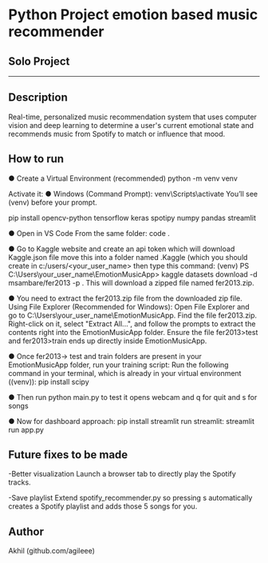 # Python Project emotion based music recommender 

## Solo Project

----------------------------------------------

## Description

Real-time, personalized music recommendation system that uses computer vision and deep learning to determine a user's current emotional state and recommends music from Spotify to match or influence that mood.

## How to run

● Create a Virtual Environment (recommended)
python -m venv venv

Activate it:
● Windows (Command Prompt):
venv\Scripts\activate
You’ll see (venv) before your prompt.

pip install opencv-python tensorflow keras spotipy numpy pandas streamlit

● Open in VS Code
From the same folder:
code .

● Go to Kaggle website and create an api token which will download Kaggle.json file
move this into a folder named .Kaggle (which you should create in c:/users/<your_user_name>
then type this command:
(venv) PS C:\Users\your_user_name\EmotionMusicApp> kaggle datasets download -d msambare/fer2013 -p .
This will download a zipped file named fer2013.zip.

● You need to extract the fer2013.zip file from the downloaded zip file.
Using File Explorer (Recommended for Windows):
Open File Explorer and go to C:\Users\your_user_name\EmotionMusicApp.
Find the file fer2013.zip.
Right-click on it, select "Extract All...", and follow the prompts to extract the contents right into the EmotionMusicApp folder.
Ensure the file fer2013>test and fer2013>train ends up directly inside EmotionMusicApp.

● Once fer2013-> test and train folders are present in your EmotionMusicApp folder, run your training script:
Run the following command in your terminal, which is already in your virtual environment ((venv)):
pip install scipy

● Then run python main.py to test it 
opens webcam and q for quit and s for songs

● Now for dashboard approach:
pip install streamlit
run streamlit:
streamlit run app.py

## Future fixes to be made

-Better visualization
Launch a browser tab to directly play the Spotify tracks.

-Save playlist
Extend spotify_recommender.py so pressing s automatically creates a Spotify playlist and adds those 5 songs for you.

## Author

Akhil 
(github.com/agileee)
